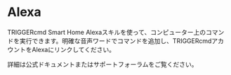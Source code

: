 # Alexa

TRIGGERcmd Smart Home Alexaスキルを使って、コンピューター上のコマンドを実行できます。明確な音声ワードでコマンドを追加し、TRIGGERcmdアカウントをAlexaにリンクしてください。

詳細は公式ドキュメントまたはサポートフォーラムをご覧ください。
